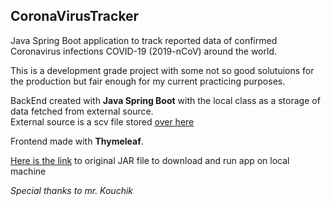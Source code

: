 ## CoronaVirusTracker
Java Spring Boot application to track reported data of confirmed Coronavirus infections COVID-19 (2019-nCoV) around the world.

This is a development grade project with some not so good solutuions for the production but fair enough for my current practicing purposes.


BackEnd created with <b>Java Spring Boot</b> with the local class as a storage of data fetched from external source.</br>
External source is a scv file stored [over here](https://www.youtube.com/redirect?redir_token=cnLkiEkRUXzify5cQI1YjcB3-hx8MTU4NDcyMjExMUAxNTg0NjM1NzEx&event=video_description&v=8hjNG9GZGnQ&q=https%3A%2F%2Fgithub.com%2FCSSEGISandData%2FCOVID-19)

Frontend made with <b>Thymeleaf</b>.

[Here is the link](https://github.com/706917/CoronaVirusTracker/blob/master/coronavirus-tracker-0.0.1-SNAPSHOT.jar.original)
 to original JAR file to download and run app on local machine

<i>Special thanks to mr. Kouchik</i>


